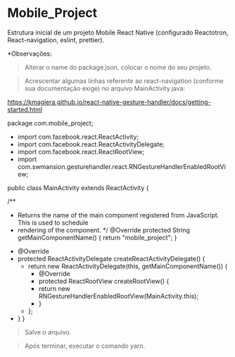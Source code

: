 # Mobile_Project
Estrutura inicial de um projeto Mobile React Native (configurado Reactotron, React-navigation, eslint, prettier).

*Observações:
> Alterar o name do package.json, colocar o nome do seu projeto.

> Acrescentar algumas linhas referente ao react-navigation (conforme sua documentação exige) no arquivo MainActivity.java:

https://kmagiera.github.io/react-native-gesture-handler/docs/getting-started.html


package com.mobile_project;

+ import com.facebook.react.ReactActivity;
+ import com.facebook.react.ReactActivityDelegate;
+ import com.facebook.react.ReactRootView;
+ import com.swmansion.gesturehandler.react.RNGestureHandlerEnabledRootView;

public class MainActivity extends ReactActivity {

  /**
   * Returns the name of the main component registered from JavaScript. This is used to schedule
   * rendering of the component.
   */
  @Override
  protected String getMainComponentName() {
    return "mobile_project";
  }
  + @Override
  + protected ReactActivityDelegate createReactActivityDelegate() {
    + return new ReactActivityDelegate(this, getMainComponentName()) {
      + @Override
      + protected ReactRootView createRootView() {
      + return new RNGestureHandlerEnabledRootView(MainActivity.this);
      + }
    + };
  + }
}

> Salve o arquivo.

> Após terminar, executar o comando yarn.

